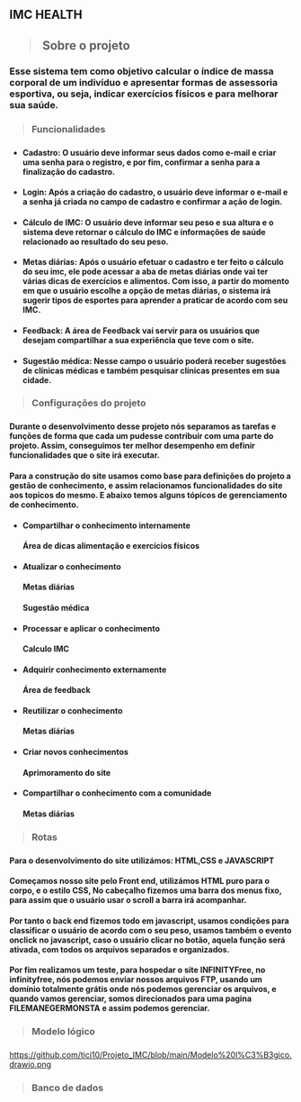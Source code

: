 <h2>IMC HEALTH<h2>

> Sobre o projeto 
### Esse sistema tem como objetivo calcular o índice de massa corporal de um indivíduo e apresentar formas de assessoria esportiva, ou seja, indicar exercícios físicos e para melhorar sua saúde. 

> <h3>Funcionalidades<h3>
+ #### Cadastro: O usuário deve informar seus dados como e-mail e criar uma senha para o registro, e por fim, confirmar a senha para a finalização do cadastro.

+ #### Login: Após a criação do cadastro, o usuário deve  informar o e-mail e a senha já criada no campo de cadastro e confirmar a ação de login.

+ #### Cálculo de IMC: O usuário deve informar seu peso e sua altura e o sistema deve retornar o cálculo do IMC e informações de saúde relacionado ao resultado do seu peso. 

+ #### Metas diárias: Após o usuário efetuar o cadastro e ter feito o cálculo do seu imc, ele pode acessar a aba de metas diárias onde vai ter várias dicas de exercícios e alimentos. Com isso, a partir do momento em que o usuário escolhe a opção de metas diárias, o sistema irá sugerir tipos de esportes para aprender a praticar de acordo com seu IMC.
+ #### Feedback: A área de Feedback vai servir para os usuários que desejam compartilhar a sua experiência que teve com o site. 
+ #### Sugestão médica: Nesse campo o usuário poderá receber sugestões de clínicas médicas e também pesquisar clínicas presentes em sua cidade.

> <h3>Configurações do projeto<h3>

#### Durante o desenvolvimento desse projeto nós separamos as tarefas e funções de forma que cada um pudesse contribuir com uma parte do projeto. Assim, conseguimos ter melhor desempenho em definir funcionalidades que o site irá executar. 

#### Para a construção do site usamos como base para definições do projeto a gestão de conhecimento, e assim relacionamos funcionalidades do site aos topicos do mesmo. E abaixo temos alguns tópicos de gerenciamento de conhecimento. 
 
+ #### Compartilhar o conhecimento internamente  

  #### Área de dicas alimentação e exercícios físicos

+ #### Atualizar o conhecimento 

  #### Metas diárias  
  #### Sugestão médica
           
+ #### Processar e aplicar o conhecimento

  ####  Calculo IMC 

+ #### Adquirir conhecimento externamente 

  #### Área de feedback  

+ #### Reutilizar o conhecimento

  #### Metas diárias

+ ####  Criar novos conhecimentos
 
  #### Aprimoramento do site 
 
+ #### Compartilhar o conhecimento com a comunidade

  #### Metas diárias 

 >  <h3>Rotas<h3>
 
#### Para o desenvolvimento do site utilizámos: HTML,CSS e JAVASCRIPT

#### Começamos nosso site pelo Front end, utilizámos HTML puro para o corpo, e o estilo CSS, No cabeçalho fizemos uma barra dos menus fixo, para assim que o usuário usar o scroll a barra irá acompanhar.
#### Por tanto o back end fizemos todo em javascript, usamos condições para classificar o usuário de acordo com o seu peso, usamos também o evento onclick no javascript, caso o usuário clicar no botão, aquela função será ativada, com todos os arquivos separados e organizados.
#### Por fim realizamos um teste, para hospedar o site INFINITYFree, no infinityfree, nós podemos enviar nossos arquivos FTP, usando um domínio totalmente grátis onde nós podemos gerenciar os arquivos, e quando vamos gerenciar, somos direcionados para uma pagina FILEMANEGERMONSTA e assim podemos gerenciar.

> <h3>Modelo lógico<h3>

https://github.com/tici10/Projeto_IMC/blob/main/Modelo%20l%C3%B3gico.drawio.png

> <h3>Banco de dados<h3> 






 

